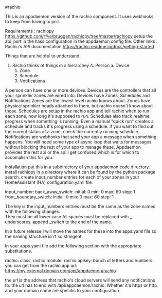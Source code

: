 #rachio

This is an appdaemon version of the rachio component.  It uses webhooks to keep from having to poll.

Requirements : rachiopy  https://github.com/rfverbruggen/rachiopy/tree/master/rachiopy
               setup the api_port in the hass configuration in the appdaemon config file.
Other links : Rachio's API documentation   https://rachio.readme.io/docs/getting-started

Things that are helpful to understand.
1. Rachio thinks of things in a hierarchey
  A. Person
    a. Device
      1. Zone
      2. Schedule
      3. Notifications

A person can have one or more devices.
Devices are the controllers that all your sprinkler zones are wired into.
Devices have Zones, Schedules and Notifications
Zones are the lowest level rachio knows about.  Zones have physical sprinkler heads attached to them, but rachio doesn't know about those.
Schedules are setup in the rachio app and tell rachio when to run each zone, how long it's supposed to run.  Schedules also track realtime
          progress when something is running.  Even a manual "quick run" creates a schedule and tracks it's progress using a schedule.  If you 
          want to find out the current status of a zone, check the currently running schedule.
Notifications are webhooks that send your app a message when something happens.  You will need some type of async loop that waits for
          messages without blocking the rest of your app to manage these.  Appdaemon provides the rest api or the api I get confused which
          is for which to accomplish this for you.

Installation
  put this in a subdirectory of your appdaemon code directory.
  install rachiopy in a directory where it can be found by the python package search.
  create input_number entries for each of your zones in your HomeAssistant (HA) configuration.yaml file.

input_number:
  back_away_switch:
    initial: 0
    min: 0
    max: 60
    step: 1
  front_boundary_switch:
    initial: 0
    min: 0
    max: 60
    step: 1

The key is the input_numbers entries must be the same as the zone names with the following changes.  
They must be all lower case
All spaces must be replaced with _ underscores.
append _switch to the end of the name.

In a future release I will move the names for these into the apps.yaml file so the naming structure
isn't so stringent.

In your apps.yaml file add the following section with the appropriate substitutions.

rachio:
  class: rachio
  module: rachio
  apikey: bunch of letters and numbers you can get from the rachio app
  url: https://my.external.domain.com/api/appdaemon/rachio

the url is the address that rachio's cloud servers will send any notifications to.
the url has to end with /api/appdaemon/rachio.
Whether it's https or http and your domain name are specific to your configuration

